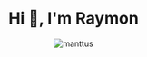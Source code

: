 <h1 align="center">Hi 👋, I'm Raymon</h1>

<p align="center"><img align="center" src="https://github-readme-streak-stats.herokuapp.com/?user=manttus&theme=dark" alt="manttus" /></p>


